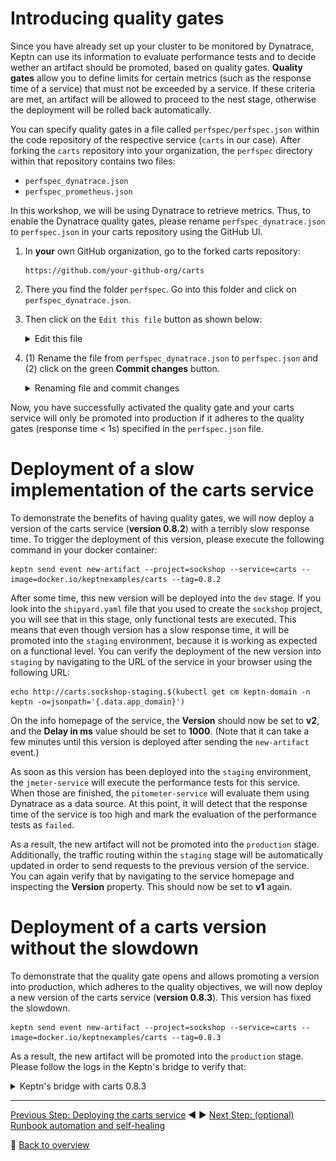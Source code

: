 # Introducing quality gates

Since you have already set up your cluster to be monitored by Dynatrace, Keptn can use its information to evaluate performance tests and to decide wether an artifact should be promoted, based on quality gates. **Quality gates** allow you to define limits for certain metrics (such as the response time of a service) that must not be exceeded by a service. If these criteria are met, an artifact will be allowed to proceed to the nest stage, otherwise the deployment will be rolled back automatically. 

You can specify quality gates in a file called `perfspec/perfspec.json` within the code repository of the respective service (`carts` in our case).
After forking the `carts` repository into your organization, the `perfspec` directory within that repository contains two files:

  - `perfspec_dynatrace.json`
  - `perfspec_prometheus.json`

In this workshop, we will be using Dynatrace to retrieve metrics. Thus, to enable the Dynatrace quality gates, please rename `perfspec_dynatrace.json` to `perfspec.json` in your carts repository using the GitHub UI.

1. In **your** own GitHub organization, go to the forked carts repository:

    ```console
    https://github.com/your-github-org/carts
    ```

1. There you find the folder `perfspec`. Go into this folder and click on `perfspec_dynatrace.json`.

1. Then click on the `Edit this file` button as shown below:
    <details><summary>Edit this file</summary>
    <img src="images/edit_file.png" width="100%"/>
    </details>

1. (1) Rename the file from `perfspec_dynatrace.json` to `perfspec.json` and (2) click on the green **Commit changes** button. 
    <details><summary>Renaming file and commit changes</summary>
    <img src="images/renaming_file.png" width="100%"/>
    </details>

Now, you have successfully activated the quality gate and your carts service will only be promoted into production if it adheres to the quality gates (response time < 1s) specified in the `perfspec.json` file.

# Deployment of a slow implementation of the carts service

To demonstrate the benefits of having quality gates, we will now deploy a version of the carts service (**version 0.8.2**) with a terribly slow response time. To trigger the deployment of this version, please execute the following command in your docker container:

  ```console
  keptn send event new-artifact --project=sockshop --service=carts --image=docker.io/keptnexamples/carts --tag=0.8.2
  ```

After some time, this new version will be deployed into the `dev` stage. If you look into the `shipyard.yaml` file that you used to create the `sockshop` project, you will see that in this stage, only functional tests are executed. This means that even though version has a slow response time, it will be promoted into the `staging` environment, because it is working as expected on a functional level. You can verify the deployment of the new version into `staging` by navigating to the URL of the service in your browser using the following URL:

  ```console
  echo http://carts.sockshop-staging.$(kubectl get cm keptn-domain -n keptn -o=jsonpath='{.data.app_domain}')
  ```

On the info homepage of the service, the **Version** should now be set to **v2**, and the **Delay in ms** value should be set to **1000**. (Note that it can take a few minutes until this version is deployed after sending the `new-artifact` event.)

As soon as this version has been deployed into the `staging` environment, the `jmeter-service` will execute the performance tests for this service. When those are finished, the `pitometer-service` will evaluate them using Dynatrace as a data source. At this point, it will detect that the response time of the service is too high and mark the evaluation of the performance tests as `failed`.

As a result, the new artifact will not be promoted into the `production` stage. Additionally, the traffic routing within the `staging` stage will be automatically updated in order to send requests to the previous version of the service. You can again verify that by navigating to the service homepage and inspecting the **Version** property. This should now be set to **v1** again.

# Deployment of a carts version without the slowdown

To demonstrate that the quality gate opens and allows promoting a version into production, which adheres to the quality objectives, we will now deploy a new version of the carts service (**version 0.8.3**). This version has fixed the slowdown.

  ```console
  keptn send event new-artifact --project=sockshop --service=carts --image=docker.io/keptnexamples/carts --tag=0.8.3
  ```

As a result, the new artifact will be promoted into the `production` stage. Please follow the logs in the Keptn's bridge to verify that:

<details><summary>Keptn's bridge with carts 0.8.3</summary>
<img src="images/keptn_bridge.png" width="100%"/>
</details>

---

[Previous Step: Deploying the carts service](../02_Deploying_the_carts_service) :arrow_backward: :arrow_forward: [Next Step: (optional) Runbook automation and self-healing](../04_Runbook_Automation_and_Self_Healing)

:arrow_up_small: [Back to overview](https://github.com/johannes-b/keptn-hackfest2019#overview)
